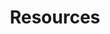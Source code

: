 ---
title: "Resources"
punjabiTitle: "ਸਰੋਤ"
introductionEn: "Here you will find a collection of external resources related to mental health and Sikhism."
introductionPu: "ਇੱਥੇ ਤੁਹਾਨੂੰ ਮਾਨਸਿਕ ਸਿਹਤ ਅਤੇ ਸਿੱਖ ਧਰਮ ਨਾਲ ਸਬੰਧਤ ਬਾਹਰੀ ਸਰੋਤਾਂ ਦਾ ਸੰਗ੍ਰਹਿ ਮਿਲੇਗਾ।"
summaryEn: "Find external resources for mental health support."
summaryPu: "ਮਾਨਸਿਕ ਸਿਹਤ ਸਹਾਇਤਾ ਲਈ ਬਾਹਰੀ ਸਰੋਤ ਲੱਭੋ।"

crisisResources:
  - titleEn: "National Crisis Lifeline"
    titlePu: "ਰਾਸ਼ਟਰੀ ਸੰਕਟਕਾਲੀਨ ਲਾਈਫਲਾਈਨ"
    descriptionEn: "24/7 free and confidential support"
    descriptionPu: "24/7 ਮੁਫਤ ਅਤੇ ਗੁਪਤ ਸਹਾਇਤਾ"
    buttonTextEn: "Call 988"
    buttonTextPu: "988 'ਤੇ ਕਾਲ ਕਰੋ"
    buttonLink: "tel:988"
  - titleEn: "Crisis Text Line"
    titlePu: "ਸੰਕਟਕਾਲੀਨ ਟੈਕਸਟ ਲਾਈਨ"
    descriptionEn: "Text support available 24/7"
    descriptionPu: "24/7 ਟੈਕਸਟ ਸਹਾਇਤਾ ਉਪਲਬਧ"
    buttonTextEn: "Text HOME to 741741"
    buttonTextPu: "HOME ਨੂੰ 741741 'ਤੇ ਟੈਕਸਟ ਕਰੋ"
    buttonLink: "sms:741741"
  - titleEn: "Emergency Services"
    titlePu: "ਐਮਰਜੈਂਸੀ ਸੇਵਾਵਾਂ"
    descriptionEn: "For immediate medical emergencies"
    descriptionPu: "ਤੁਰੰਤ ਡਾਕਟਰੀ ਐਮਰਜੈਂਸੀ ਲਈ"
    buttonTextEn: "Call 911"
    buttonTextPu: "911 'ਤੇ ਕਾਲ ਕਰੋ"
    buttonLink: "tel:911"

sikhOrganizations:
  - nameEn: "Sikh Your Mind"
    namePu: "ਸਿੱਖ ਯੂਅਰ ਮਾਈਂਡ"
    descriptionEn: "Mental health advocacy and support specifically for the Sikh community"
    descriptionPu: "ਸਿੱਖ ਭਾਈਚਾਰੇ ਲਈ ਖਾਸ ਤੌਰ 'ਤੇ ਮਾਨਸਿਕ ਸਿਹਤ ਦੀ ਵਕਾਲਤ ਅਤੇ ਸਹਾਇਤਾ"
    linkTextEn: "Visit Website"
    linkTextPu: "ਵੈੱਬਸਾਈਟ 'ਤੇ ਜਾਓ"
    linkUrl: "#"
  - nameEn: "Sikh Family Center"
    namePu: "ਸਿੱਖ ਪਰਿਵਾਰ ਕੇਂਦਰ"
    descriptionEn: "Comprehensive family services including mental health support"
    descriptionPu: "ਮਾਨਸਿਕ ਸਿਹਤ ਸਹਾਇਤਾ ਸਮੇਤ ਵਿਆਪਕ ਪਰਿਵਾਰਕ ਸੇਵਾਵਾਂ"
    linkTextEn: "Call: 1-800-366-8288"
    linkTextPu: "ਕਾਲ ਕਰੋ: 1-800-366-8288"
    linkUrl: "tel:1-800-366-8288"
  - nameEn: "Khalsa Aid Mental Health"
    namePu: "ਖਾਲਸਾ ਏਡ ਮਾਨਸਿਕ ਸਿਹਤ"
    descriptionEn: "Global humanitarian organization offering mental health resources"
    descriptionPu: "ਮਾਨਸਿਕ ਸਿਹਤ ਸਰੋਤ ਪ੍ਰਦਾਨ ਕਰਨ ਵਾਲੀ ਗਲੋਬਲ ਮਾਨਵਤਾਵਾਦੀ ਸੰਸਥਾ"
    linkTextEn: "Visit Website"
    linkTextPu: "ਵੈੱਬਸਾਈਟ 'ਤੇ ਜਾਓ"
    linkUrl: "#"
  - nameEn: "Sikh Wisdom"
    namePu: "ਸਿੱਖ ਵਿਜ਼ਡਮ"
    descriptionEn: "Educational resources connecting Sikh philosophy with mental wellness"
    descriptionPu: "ਸਿੱਖ ਫਲਸਫੇ ਨੂੰ ਮਾਨਸਿਕ ਤੰਦਰੁਸਤੀ ਨਾਲ ਜੋੜਨ ਵਾਲੇ ਵਿਦਿਅਕ ਸਰੋਤ"
    linkTextEn: "Visit Website"
    linkTextPu: "ਵੈੱਬਸਾਈਟ 'ਤੇ ਜਾਓ"
    linkUrl: "#"

professionalServices:
  - nameEn: "National Alliance on Mental Illness (NAMI)"
    namePu: "ਮਾਨਸਿਕ ਬਿਮਾਰੀ 'ਤੇ ਰਾਸ਼ਟਰੀ ਗਠਜੋੜ (NAMI)"
    descriptionEn: "Support groups, education, and advocacy"
    descriptionPu: "ਸਹਾਇਤਾ ਸਮੂਹ, ਸਿੱਖਿਆ, ਅਤੇ ਵਕਾਲਤ"
    linkTextEn: "Visit Website"
    linkTextPu: "ਵੈੱਬਸਾਈਟ 'ਤੇ ਜਾਓ"
    linkUrl: "#"
  - nameEn: "Psychology Today"
    namePu: "ਸਾਈਕਾਲੋਜੀ ਟੂਡੇ"
    descriptionEn: "Find therapists and mental health professionals"
    descriptionPu: "ਥੈਰੇਪਿਸਟ ਅਤੇ ਮਾਨਸਿਕ ਸਿਹਤ ਪੇਸ਼ੇਵਰ ਲੱਭੋ"
    linkTextEn: "Find a Therapist"
    linkTextPu: "ਇੱਕ ਥੈਰੇਪਿਸਟ ਲੱਭੋ"
    linkUrl: "#"
  - nameEn: "Mental Health America"
    namePu: "ਮੈਂਟਲ ਹੈਲਥ ਅਮਰੀਕਾ"
    descriptionEn: "Mental health screening and resources"
    descriptionPu: "ਮਾਨਸਿਕ ਸਿਹਤ ਸਕ੍ਰੀਨਿੰਗ ਅਤੇ ਸਰੋਤ"
    linkTextEn: "Visit Website"
    linkTextPu: "ਵੈੱਬਸਾਈਟ 'ਤੇ ਜਾਓ"
    linkUrl: "#"

booksAndEducation:
  - categoryEn: "Sikh Mental Health Books"
    categoryPu: "ਸਿੱਖ ਮਾਨਸਿਕ ਸਿਹਤ ਕਿਤਾਬਾਂ"
    items:
      - textEn: "\"The Mind of the Khalsa\" - Exploring Sikh psychology and mental wellness"
        textPu: "\"ਖਾਲਸਾ ਦਾ ਮਨ\" - ਸਿੱਖ ਮਨੋਵਿਗਿਆਨ ਅਤੇ ਮਾਨਸਿਕ ਤੰਦਰੁਸਤੀ ਦੀ ਪੜਚੋਲ"
      - textEn: "\"Gurbani and Mental Health\" - Spiritual guidance for emotional healing"
        textPu: "\"ਗੁਰਬਾਣੀ ਅਤੇ ਮਾਨਸਿਕ ਸਿਹਤ\" - ਭਾਵਨਾਤਮਕ ਇਲਾਜ ਲਈ ਅਧਿਆਤਮਿਕ ਮਾਰਗਦਰਸ਼ਨ"
      - textEn: "\"Chardi Kala: The Sikh Path to Resilience\""
        textPu: "\"ਚੜ੍ਹਦੀ ਕਲਾ: ਲਚਕਤਾ ਦਾ ਸਿੱਖ ਮਾਰਗ\""
  - categoryEn: "Online Learning"
    categoryPu: "ਆਨਲਾਈਨ ਸਿੱਖਿਆ"
    items:
      - textEn: "Managing Emotions in Times of Uncertainty & Stress (Coursera)"
        textPu: "ਅਨਿਸ਼ਚਿਤਤਾ ਅਤੇ ਤਣਾਅ ਦੇ ਸਮੇਂ ਵਿੱਚ ਭਾਵਨਾਵਾਂ ਦਾ ਪ੍ਰਬੰਧਨ (ਕੋਰਸੇਰਾ)"
        linkUrl: "#"
      - textEn: "Mindfulness-Based Stress Reduction"
        textPu: "ਮਾਈਂਡਫੁਲਨੈੱਸ-ਆਧਾਰਿਤ ਤਣਾਅ ਘਟਾਉਣਾ"
        linkUrl: "#"
      - textEn: "Sikh Educational Resources"
        textPu: "ਸਿੱਖ ਵਿਦਿਅਕ ਸਰੋਤ"
        linkUrl: "#"

mentalHealthApps:
  - nameEn: "Headspace"
    namePu: "ਹੈੱਡਸਪੇਸ"
    descriptionEn: "Guided meditation and mindfulness"
    descriptionPu: "ਗਾਈਡਡ ਮੈਡੀਟੇਸ਼ਨ ਅਤੇ ਮਾਈਂਡਫੁਲਨੈੱਸ"
    platforms:
      - name: "iOS"
        url: "#"
      - name: "Android"
        url: "#"
  - nameEn: "Calm"
    namePu: "ਕਾਮ"
    descriptionEn: "Sleep stories and relaxation"
    descriptionPu: "ਨੀਂਦ ਦੀਆਂ ਕਹਾਣੀਆਂ ਅਤੇ ਆਰਾਮ"
    platforms:
      - name: "iOS"
        url: "#"
      - name: "Android"
        url: "#"
  - nameEn: "Youper"
    namePu: "ਯੂਪਰ"
    descriptionEn: "AI-powered mood tracking"
    descriptionPu: "AI-ਸੰਚਾਲਿਤ ਮੂਡ ਟਰੈਕਿੰਗ"
    platforms:
      - name: "iOS"
        url: "#"
      - name: "Android"
        url: "#"
  - nameEn: "MindShift"
    namePu: "ਮਾਈਂਡਸ਼ਿਫਟ"
    descriptionEn: "Anxiety management tools"
    descriptionPu: "ਚਿੰਤਾ ਪ੍ਰਬੰਧਨ ਸਾਧਨ"
    platforms:
      - name: "iOS"
        url: "#"
      - name: "Android"
        url: "#"
sikhTeachingsEn: ""
sikhTeachingsPu: ""
communityCulturalEn: ""
communityCulturalPu: ""
practicalSikhPracticesEn: []
practicalSikhPracticesPu: []
---